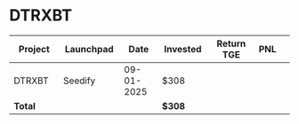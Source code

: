 # DTRXBT



<table data-full-width="true"><thead><tr><th width="152">Project</th><th width="138">Launchpad</th><th width="132">Date</th><th width="133">Invested</th><th width="176">Return TGE </th><th>PNL</th><th></th></tr></thead><tbody><tr><td>DTRXBT</td><td>Seedify</td><td>09-01-2025</td><td>$308</td><td></td><td></td><td></td></tr><tr><td><strong>Total</strong></td><td></td><td></td><td><strong>$308</strong></td><td></td><td></td><td></td></tr></tbody></table>

